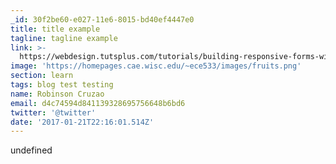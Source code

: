 ```yaml
---
_id: 30f2be60-e027-11e6-8015-bd40ef4447e0
title: title example
tagline: tagline example
link: >-
  https://webdesign.tutsplus.com/tutorials/building-responsive-forms-with-flexbox--cms-26767
image: 'https://homepages.cae.wisc.edu/~ece533/images/fruits.png'
section: learn
tags: blog test testing
name: Robinson Cruzao
email: d4c74594d841139328695756648b6bd6
twitter: '@twitter'
date: '2017-01-21T22:16:01.514Z'
---
```

undefined
